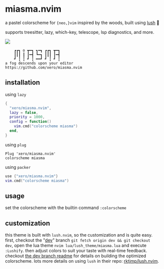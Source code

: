 # miasma.nvim

a pastel colorscheme for `{neo,}vim` inspired by the woods, built using [lush](https://github.com/rktjmp/lush.nvim) 👄

supports treesitter, lazy, which-key, telescope, lsp diagnostics, and more.

![](https://raw.githubusercontent.com/xero/dotfiles/vps/preview.jpg)

```
    ┏┏┓ o ┳━┓ ┓━┓ ┏┏┓ ┳━┓
    ┃┃┃ ┃ ┃━┫ ┗━┓ ┃┃┃ ┃━┫
    ┛ ┇ ┇ ┛ ┇ ━━┛ ┛ ┇ ┛ ┇
a fog descends upon your editor
https://github.com/xero/miasma.nvim
```

## installation

using `lazy`

```lua
{
  "xero/miasma.nvim",
  lazy = false,
  priority = 1000,
  config = function()
    vim.cmd("colorscheme miasma")
  end,
}
```

using `plug`

```vim
Plug 'xero/miasma.nvim'
colorscheme miasma
```

using `packer`

```lua
use {"xero/miasma.nvim"}
vim.cmd("colorscheme miasma")
```

## usage

set the colorscheme with the builtin command `:colorscheme`

## customization

this theme is built with `lush.nvim`, so the customization and is quite easy.
first, checkout the "[dev](https://github.com/xero/miasma.nvim/tree/dev)" branch `git fetch origin dev && git checkout dev`,
open the lua theme `nvim lua/lush_theme/miasma.lua` and execute `:Lushify`.
then adjust colors to suit your taste with real-time feedback.
checkout [the dev branch readme](https://github.com/xero/miasma.nvim/blob/dev/README.md) for details on building the optimized colorscheme.
lots more details on using `lush` in their repo: [rktjmp/lush.nvim](https://github.com/rktjmp/lush.nvim).

